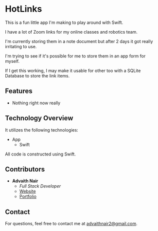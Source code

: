 # HotLinks

This is a fun little app I'm making to play around with Swift.

I have a lot of Zoom links for my online classes and robotics team.

I'm currently storing them in a note document but after 2 days it got really irritating to use.

I'm trying to see if it's possible for me to store them in an app form for myself.

If I get this working, I may make it usable for other too with a SQLite Database to store the link items.

## Features

- Nothing right now really

## Technology Overview

It utilizes the following technologies:

- App
    - Swift

All code is constructed using Swift.


## Contributors

- **Advaith Nair**
  - _Full Stack Developer_
  - [Website](https://advaithnair.com)
  - [Portfolio](https://advaithnair.github.io)

## Contact

For questions, feel free to contact me at [advaithnair2@gmail.com](mailto:advaithnair2@gmail.com).

